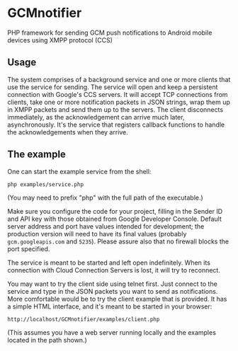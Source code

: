 
GCMnotifier
============
PHP framework for sending GCM push notifications to Android mobile devices using XMPP protocol (CCS)

Usage
-----
The system comprises of a background service and one or more clients that use the service for sending.
The service will open and keep a persistent connection with Google's CCS servers.
It will accept TCP connections from clients, take one or more notification packets in JSON strings,
wrap them up in XMPP packets and send them up to the servers.
The client disconnects immediately, as the acknowledgement can arrive much later, asynchronously.
It's the service that registers callback functions to handle the acknowledgements when they arrive.

The example
-----------
One can start the example service from the shell:

	php examples/service.php

(You may need to prefix "php" with the full path of the executable.)

Make sure you configure the code for your project,
filling in the Sender ID and API key with those obtained from Google Developer Console.
Default server address and port have values intended for development;
the production version will need to have its final values (probably `gcm.googleapis.com` and `5235`).
Please assure also that no firewall blocks the port specified.

The service is meant to be started and left open indefinitely.
When its connection with Cloud Connection Servers is lost, it will try to reconnect.

You may want to try the client side using telnet first.
Just connect to the service and type in the JSON packets you want to send as notifications.
More comfortable would be to try the client example that is provided.
It has a simple HTML interface, and it's meant to be started in your browser:

	http://localhost/GCMnotifier/examples/client.php

(This assumes you have a web server running locally and the examples located in the path shown.)
